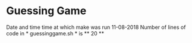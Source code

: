 # Guessing Game 
Date and time time at which make was run 
11-08-2018 
Number of lines of code in * guessinggame.sh * is ** 20 ** 
